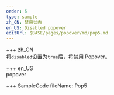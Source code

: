 ```yaml
---
order: 5
type: sample
zh_CN: 禁用状态
en_US: Disabled popover
editUrl: $BASE/pages/popover/md/pop5.md
---
```


+++ zh_CN  
将<Code>disabled</Code>设置为<Code>true</Code>后，将禁用 Popover。

+++ en_US  
popover

+++ SampleCode
fileName: Pop5
